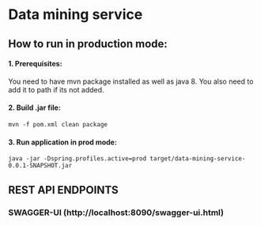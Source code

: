 # Data mining service

## How to run in production mode:
#### 1. Prerequisites:
You need to have mvn package installed as well as java 8. You also
need to add it to path if its not added.


#### 2. Build .jar file: 
```
mvn -f pom.xml clean package
```


#### 3. Run application in prod mode:
```
java -jar -Dspring.profiles.active=prod target/data-mining-service-0.0.1-SNAPSHOT.jar
```



## REST API ENDPOINTS

### SWAGGER-UI (http://localhost:8090/swagger-ui.html)


